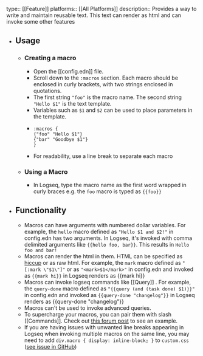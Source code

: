 type:: [[Feature]]
platforms:: [[All Platforms]]
description:: Provides a way to write and maintain reusable text. This text can render as html and can invoke some other features

- ## Usage
	- ### Creating a macro
		- Open the [[config.edn]] file.
		- Scroll down to the `:macros` section. Each macro should be enclosed in curly brackets, with two strings enclosed in quotations.
		- The first string `"foo"` is the macro name. The second string `"Hello $1"` is the text template.
		- Variables such as `$1` and `$2` can be used to place parameters in the template.
		- ```edn
		  :macros {
		  {"foo" "Hello $1"}
		  {"bar" "Goodbye $1"}
		  }
		  ```
		- For readability, use a line break to separate each macro
	- ### Using a Macro
		- In Logseq, type the macro name as the first word wrapped in curly braces e.g. the `foo` macro is typed as `{{foo}}`
- ## Functionality
	- Macros can have arguments with numbered dollar variables. For example, the `hello` macro defined as `"Hello $1 and $2!"` in config.edn has two arguments. In Logseq, it's invoked  with comma delimited arguments like  `{{hello foo, bar}}`. This results in `Hello foo and bar!`
	- Macros can render the html in them. HTML can be specified as [hiccup](https://github.com/weavejester/hiccup#syntax) or as raw html. For example, the `mark` macro defined as `"[:mark \"$1\"]"` or as `"<mark>$1</mark>"` in config.edn and invoked as `{{mark hi}}` in Logseq renders as {{mark hi}}
	- Macros can invoke logseq commands like [[Query]] . For example, the `query-done` macro defined as `"{{query (and (task done) $1)}}"` in config.edn and invoked as `{{query-done "changelog"}}` in Logseq renders as  {{query-done "changelog"}}
	- Macros can't be used to invoke advanced queries.
	- To supercharge your macros, you can pair them with slash [[Commands]]. Check out [this forum post](https://discuss.logseq.com/t/macros-and-commands-lets-share/9565) to see an example.
	- If you are having issues with unwanted line breaks appearing in Logseq when invoking multiple macros on the same line, you may need to add `div.macro { display: inline-block; }` to `custom.css` ([see issue in GitHub](https://github.com/logseq/logseq/issues/8623))